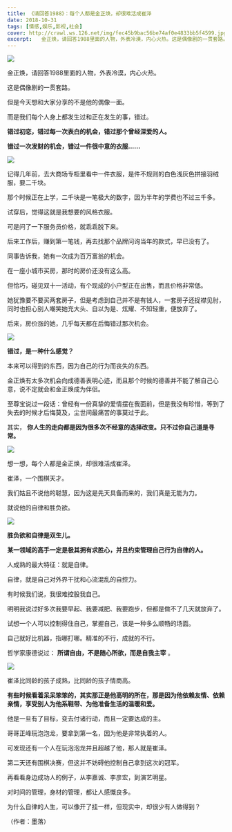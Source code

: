 ```yaml
---
title: 《请回答1988》：每个人都是金正焕，却很难活成崔泽
date: 2018-10-31
tags: [情感,娱乐,影视,社会]
cover: http://crawl.ws.126.net/img/fec45b9bac56be74af0e4833bb5f4599.jpg
excerpt:   金正焕，请回答1988里面的人物，外表冷漠，内心火热。这是偶像剧的一贯套路。但是今天想
---
```

![](http://crawl.ws.126.net/img/fec45b9bac56be74af0e4833bb5f4599.jpg)  

金正焕，请回答1988里面的人物，外表冷漠，内心火热。

这是偶像剧的一贯套路。

但是今天想和大家分享的不是他的偶像一面。

而是我们每个人身上都发生过和正在发生的事，错过。

**错过初恋，错过每一次表白的机会，错过那个曾经深爱的人。**

**错过一次发财的机会，错过一件很中意的衣服......**

![](http://crawl.ws.126.net/img/cecc76a073351c1d2b1c9a0d75312511.jpg)  

记得几年前，去大商场专柜里看中一件衣服，是件不规则的白色浅灰色拼接羽绒服，要二千块。

那个时候正在上学，二千块是一笔极大的数字，因为半年的学费也不过三千多。

试穿后，觉得这就是我想要的风格衣服。

可是问了一下服务员价格，就乖乖脱下来。

后来工作后，赚到第一笔钱，再去找那个品牌问询当年的款式，早已没有了。

同事告诉我，她有一次成为百万富翁的机会。

在一座小城市买房，那时的房价还没有这么高。

但恰巧，碰见双十一活动，有个现成的小户型正在出售，而且价格非常低。

她犹豫要不要买两套房子，但是考虑到自己并不是有钱人，一套房子还捉襟见肘，同时也担心别人嘲笑她充大头、自以为是、炫耀、不知轻重，便放弃了。

后来，房价涨的她，几乎每天都在后悔错过那次机会。

![](http://crawl.ws.126.net/img/8f8fafb0a44029af1fdff09d6cdd7c8f.jpg)  

**错过，是一种什么感觉？**

本来可以得到的东西，因为自己的行为而丧失的东西。

金正焕有太多次机会向成德善表明心迹，而且那个时候的德善并不能了解自己心意，说不定就会和金正焕成为伴侣。

至尊宝说过一段话：曾经有一份真挚的爱情摆在我面前，但是我没有珍惜，等到了失去的时候才后悔莫及，尘世间最痛苦的事莫过于此。

其实， **你人生的走向都是因为很多次不经意的选择改变。只不过你自己道是寻常。**

![](http://crawl.ws.126.net/img/5570736cfbdb2c555248d1e099fda51d.jpg)  

想一想，每个人都是金正焕，却很难活成崔泽。

崔泽，一个围棋天才。

我们姑且不说他的聪慧，因为这是先天具备而来的，我们真是无能为力。

就说他的自律和胜负欲。

![](http://crawl.ws.126.net/img/8eb5603de15bc52a3bf7b69194c1446a.jpg)  

**胜负欲和自律是双生儿。**

**某一领域的高手一定是极其拥有求胜心，并且约束管理自己行为自律的人。**

人成熟的最大特征：就是自律。

自律，就是自己对外界干扰和心流混乱的自控力。

有时候我们说，我很难控股我自己。

明明我说过好多次我要早起、我要减肥、我要跑步，但都是做不了几天就放弃了。

试想一个人可以控制得住自己，掌握自己，该是一种多么顺畅的场面。

自己就好比机器，指哪打哪。精准的不行，成就的不行。

哲学家康德说过： **所谓自由，不是随心所欲，而是自我主宰** 。

![](http://crawl.ws.126.net/img/e6529f7cf42389de20ab1d9063f4543f.jpg)  

崔泽比同龄的孩子成熟，比同龄的孩子情商高。

**有些时候看着呆呆笨笨的，其实那正是他高明的所在，那是因为他依赖友情、依赖亲情，享受别人为他系鞋带、为他准备生活的温暖和爱。**

他是一旦有了目标，变去付诸行动，而且一定要达成的主。

哥哥正峰玩泡泡龙，要拿到第一名，因为他是非常执着的人。

可发现还有一个人在玩泡泡龙并且超越了他，那人就是崔泽。

第二天还有围棋决赛，但这并不妨碍他控制自己拿到这次的冠军。

再看看身边成功人的例子，从李嘉诚、李彦宏，到演艺明星。

对时间的管理，身材的管理，都让人感慨良多。

为什么自律的人生，可以像开了挂一样，但现实中，却很少有人做得到？

（作者：墨落）

